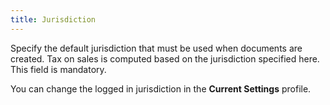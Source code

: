 ```yaml
---
title: Jurisdiction
---
```



Specify the default jurisdiction that must be used when documents are created. Tax on sales is computed based on the jurisdiction specified here. This field is mandatory.


You can change the logged in jurisdiction in the **Current Settings** profile.
